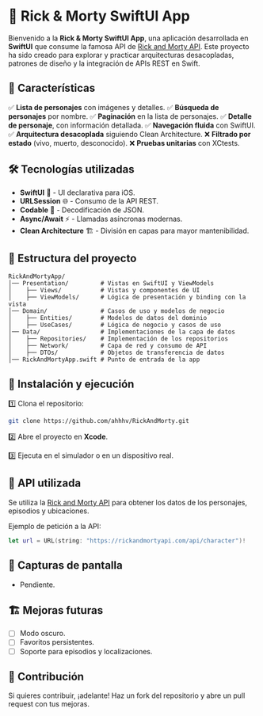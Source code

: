 # 📱 Rick & Morty SwiftUI App

Bienvenido a la **Rick & Morty SwiftUI App**, una aplicación desarrollada en **SwiftUI** que consume la famosa API de [Rick and Morty API](https://rickandmortyapi.com/). Este proyecto ha sido creado para explorar y practicar arquitecturas desacopladas, patrones de diseño y la integración de APIs REST en Swift.

## 📌 Características

✅ **Lista de personajes** con imágenes y detalles.
✅ **Búsqueda de personajes** por nombre.
✅ **Paginación** en la lista de personajes.
✅ **Detalle de personaje**, con información detallada.
✅ **Navegación fluida** con SwiftUI.
✅ **Arquitectura desacoplada** siguiendo Clean Architecture.
❌ **Filtrado por estado** (vivo, muerto, desconocido).
❌ **Pruebas unitarias** con XCtests.

## 🛠️ Tecnologías utilizadas

- **SwiftUI** 📱 - UI declarativa para iOS.
- **URLSession** 🌐 - Consumo de la API REST.
- **Codable** 🔄 - Decodificación de JSON.
- **Async/Await** ⚡ - Llamadas asíncronas modernas.
- **Clean Architecture** 🏗️ - División en capas para mayor mantenibilidad.

## 📂 Estructura del proyecto

```
RickAndMortyApp/
│── Presentation/         # Vistas en SwiftUI y ViewModels
│    ├── Views/           # Vistas y componentes de UI
│    ├── ViewModels/      # Lógica de presentación y binding con la vista
│── Domain/               # Casos de uso y modelos de negocio
│    ├── Entities/        # Modelos de datos del dominio
│    ├── UseCases/        # Lógica de negocio y casos de uso
│── Data/                 # Implementaciones de la capa de datos
│    ├── Repositories/    # Implementación de los repositorios
│    ├── Network/         # Capa de red y consumo de API
│    ├── DTOs/            # Objetos de transferencia de datos
│── RickAndMortyApp.swift # Punto de entrada de la app
```

## 🚀 Instalación y ejecución

1️⃣ Clona el repositorio:
```bash
git clone https://github.com/ahhhv/RickAndMorty.git
```

2️⃣ Abre el proyecto en **Xcode**.

3️⃣ Ejecuta en el simulador o en un dispositivo real.

## 🔗 API utilizada

Se utiliza la [Rick and Morty API](https://rickandmortyapi.com/) para obtener los datos de los personajes, episodios y ubicaciones.

Ejemplo de petición a la API:
```swift
let url = URL(string: "https://rickandmortyapi.com/api/character")!
```

## 📸 Capturas de pantalla

* Pendiente. 

## 🏗️ Mejoras futuras

- [ ] Modo oscuro.
- [ ] Favoritos persistentes.
- [ ] Soporte para episodios y localizaciones.

## 🤝 Contribución

Si quieres contribuir, ¡adelante! Haz un fork del repositorio y abre un pull request con tus mejoras.
